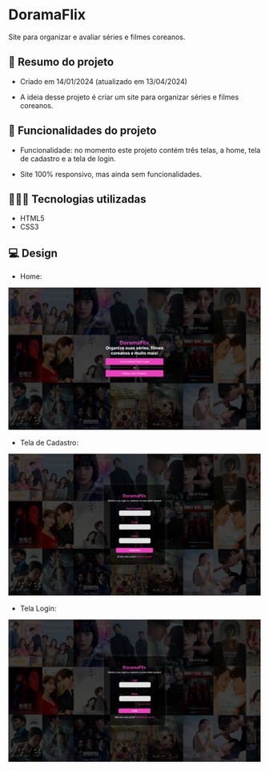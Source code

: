 # DoramaFlix

Site para organizar e avaliar séries e filmes coreanos.

## 📖 Resumo do projeto

- Criado em 14/01/2024 (atualizado em 13/04/2024)

- A ideia desse projeto é criar um site para organizar séries e filmes coreanos.

## 📱 Funcionalidades do projeto

- Funcionalidade: no momento este projeto contém três telas, a home, tela de cadastro e a tela de login. 

- Site 100% responsivo, mas ainda sem funcionalidades.

## 👨🏽‍💻 Tecnologias utilizadas

- HTML5
- CSS3

## 💻 Design

- Home:

![Preview da Home](img/home.png)

- Tela de Cadastro:

![Preview da Tela de Cadastro](img/telacadastro.png)

- Tela Login:

![Preview da Tela de Login](img/telalogin.png)